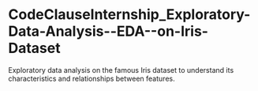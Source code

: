 # CodeClauseInternship_Exploratory-Data-Analysis--EDA--on-Iris-Dataset
Exploratory data analysis on the famous Iris dataset to understand its characteristics and relationships between features.
